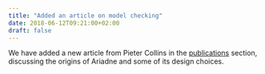 ```yaml
---
title: "Added an article on model checking"
date: 2018-06-12T09:21:00+02:00
draft: false
---
```


We have added a new article from Pieter Collins in the [publications](http://www.ariadne-cps.org/publications/) section, discussing the origins of Ariadne and some of its design choices.
